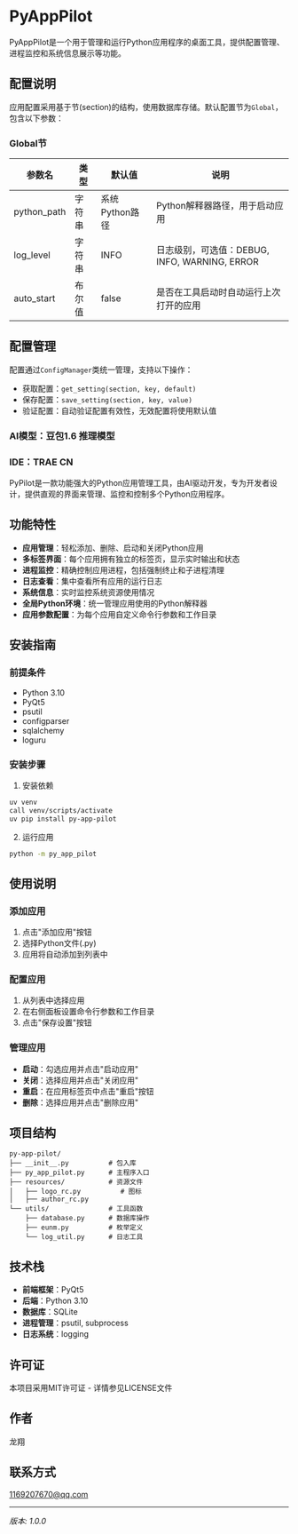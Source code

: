 # PyAppPilot

PyAppPilot是一个用于管理和运行Python应用程序的桌面工具，提供配置管理、进程监控和系统信息展示等功能。

## 配置说明

应用配置采用基于节(section)的结构，使用数据库存储。默认配置节为`Global`，包含以下参数：

### Global节
| 参数名 | 类型 | 默认值 | 说明 |
|--------|------|--------|------|
| python_path | 字符串 | 系统Python路径 | Python解释器路径，用于启动应用 |
| log_level | 字符串 | INFO | 日志级别，可选值：DEBUG, INFO, WARNING, ERROR |
| auto_start | 布尔值 | false | 是否在工具启动时自动运行上次打开的应用 |

## 配置管理

配置通过`ConfigManager`类统一管理，支持以下操作：
- 获取配置：`get_setting(section, key, default)`
- 保存配置：`save_setting(section, key, value)`
- 验证配置：自动验证配置有效性，无效配置将使用默认值


### AI模型：豆包1.6 推理模型
### IDE：TRAE CN

PyPilot是一款功能强大的Python应用管理工具，由AI驱动开发，专为开发者设计，提供直观的界面来管理、监控和控制多个Python应用程序。

## 功能特性

- **应用管理**：轻松添加、删除、启动和关闭Python应用
- **多标签界面**：每个应用拥有独立的标签页，显示实时输出和状态
- **进程监控**：精确控制应用进程，包括强制终止和子进程清理
- **日志查看**：集中查看所有应用的运行日志
- **系统信息**：实时监控系统资源使用情况
- **全局Python环境**：统一管理应用使用的Python解释器
- **应用参数配置**：为每个应用自定义命令行参数和工作目录

## 安装指南

### 前提条件
- Python 3.10
- PyQt5
- psutil
- configparser
- sqlalchemy
- loguru

### 安装步骤

1. 安装依赖
```bash
uv venv
call venv/scripts/activate
uv pip install py-app-pilot
```

2. 运行应用
```bash
python -m py_app_pilot
```

## 使用说明

### 添加应用
1. 点击"添加应用"按钮
2. 选择Python文件(.py)
3. 应用将自动添加到列表中

### 配置应用
1. 从列表中选择应用
2. 在右侧面板设置命令行参数和工作目录
3. 点击"保存设置"按钮

### 管理应用
- **启动**：勾选应用并点击"启动应用"
- **关闭**：选择应用并点击"关闭应用"
- **重启**：在应用标签页中点击"重启"按钮
- **删除**：选择应用并点击"删除应用"

## 项目结构
```
py-app-pilot/
├── __init__.py          # 包入库
├── py_app_pilot.py      # 主程序入口
├── resources/           # 资源文件
│   ├── logo_rc.py          # 图标
│   ├── author_rc.py
└── utils/               # 工具函数
    ├── database.py      # 数据库操作
    ├── eunm.py          # 枚举定义
    └── log_util.py      # 日志工具
```

## 技术栈
- **前端框架**：PyQt5
- **后端**：Python 3.10
- **数据库**：SQLite
- **进程管理**：psutil, subprocess
- **日志系统**：logging

## 许可证
本项目采用MIT许可证 - 详情参见LICENSE文件

## 作者
龙翔

## 联系方式
1169207670@qq.com

---
*版本: 1.0.0*
